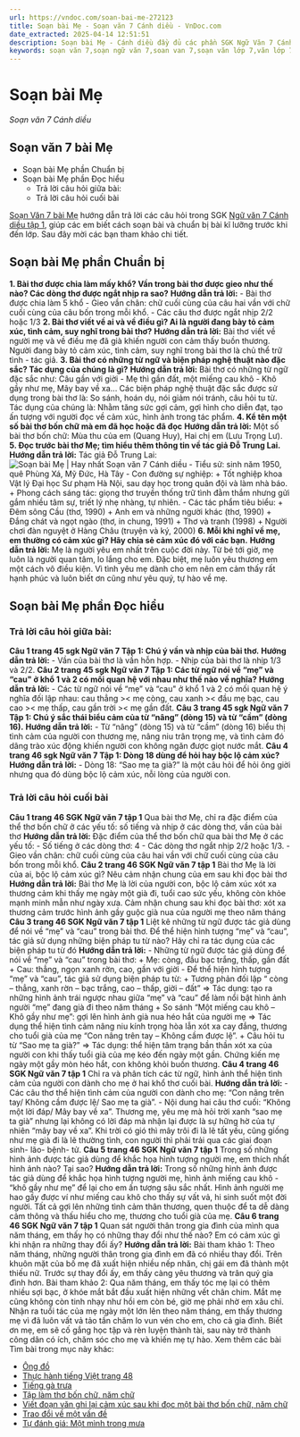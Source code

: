 ```yaml
---
url: https://vndoc.com/soan-bai-me-272123
title: Soạn bài Mẹ - Soạn văn 7 Cánh diều - VnDoc.com
date_extracted: 2025-04-14 12:51:51
description: Soạn bài Mẹ - Cánh diều đầy đủ các phần SGK Ngữ Văn 7 Cánh Diều tập 1, giúp các em dễ dàng chuẩn bị bài trước khi tới lớp.
keywords: soạn văn 7,soạn ngữ văn 7,soan van 7,soạn văn lớp 7,văn lớp 7,ngữ văn lớp 7,soạn văn 7 tập 1,soạn văn lớp 7 tập 1,Soạn bài Mẹ,ngữ văn lớp 7 cánh diều,soạn văn 7 cánh diều,soạn bài mẹ tác giả - tác phẩm,soạn bài Mẹ Cánh diều,soạn bài lớp 7,Soạn Văn 7 Mẹ,Soạn Văn lớp 7 Mẹ,soạn văn 7 bài Mẹ,soạn bài Mẹ lớp 7,bài Mẹ lớp 7,soạn bài thơ mẹ,ngữ văn 7 sách cánh diều,soạn văn 7 cánh diều bài mẹ,soạn bài mẹ của đỗ trung lai,soạn bài mẹ (đỗ trung lai)
---
```


# Soạn bài Mẹ
 _Soạn văn 7 Cánh diều_
## Soạn văn 7 bài Mẹ
  * Soạn bài Mẹ phần Chuẩn bị
  * Soạn bài Mẹ phần Đọc hiểu
    * Trả lời câu hỏi giữa bài:
    * Trả lời câu hỏi cuối bài

[Soạn Văn 7 bài Mẹ](<https://vndoc.com/soan-bai-me-272123>) hướng dẫn trả lời các câu hỏi trong SGK [Ngữ văn 7 Cánh diều tập 1](<https://vndoc.com/ngu-van-7-tap-1-cd>), giúp các em biết cách soạn bài và chuẩn bị bài kĩ lưỡng trước khi đến lớp. Sau đây mời các bạn tham khảo chi tiết.
## Soạn bài Mẹ phần Chuẩn bị
**1\. Bài thơ được chia làm mấy khổ? Vần trong bài thơ được gieo như thế nào? Các dòng thơ được ngắt nhịp ra sao?**
**Hướng dẫn trả lời:**
\- Bài thơ được chia làm 5 khổ
\- Gieo vần chân: chữ cuối cùng của câu hai vần với chữ cuối cùng của câu bốn trong mỗi khổ.
\- Các câu thơ được ngắt nhịp 2/2 hoặc 1/3
**2\. Bài thơ viết về ai và về điều gì? Ai là người đang bày tỏ cảm xúc, tình cảm, suy nghĩ trong bài thơ?**
**Hướng dẫn trả lời:**
Bài thơ viết về người mẹ và về điều mẹ đã già khiến người con cảm thấy buồn thương.
Người đang bày tỏ cảm xúc, tình cảm, suy nghĩ trong bài thơ là chủ thể trữ tình - tác giả.
**3\. Bài thơ có những từ ngữ và biện pháp nghệ thuật nào đặc sắc? Tác dụng của chúng là gì?**
**Hướng dẫn trả lời:**
Bài thơ có những từ ngữ đặc sắc như: Câu gần với giời - Mẹ thì gần đất, một miếng cau khô - Khô gầy như mẹ, Mây bay về xa...
Các biện pháp nghệ thuật đặc sắc được sử dụng trong bài thơ là: So sánh, hoán dụ, nói giảm nói tránh, câu hỏi tu từ.
Tác dụng của chúng là: Nhằm tăng sức gợi cảm, gợi hình cho diễn đạt, tạo ấn tượng với người đọc về cảm xúc, hình ảnh trong tác phẩm.
**4\. Kể tên một số bài thơ bốn chữ mà em đã học hoặc đã đọc**
**Hướng dẫn trả lời:**
Một số bài thơ bốn chữ: Mùa thu của em \(Quang Huy\), Hai chị em \(Lưu Trọng Lư\).
**5\. Đọc trước bài thơ Mẹ; tìm hiểu thêm thông tin về tác giả Đỗ Trung Lai.**
**Hướng dẫn trả lời:**
Tác giả Đỗ Trung Lai:
![Soạn bài Mẹ | Hay nhất Soạn văn 7 Cánh diều](https://i.vdoc.vn/data/image/2024/10/02/doc-hieu-van-ban-me-do-trung-lai-1.png)
\- Tiểu sử: sinh năm 1950, quê Phùng Xá, Mỹ Đức, Hà Tây
\- Con đường sự nghiệp:
\+ Tốt nghiệp khoa Vật lý Đại học Sư phạm Hà Nội, sau dạy học trong quân đội và làm nhà báo.
\+ Phong cách sáng tác: giọng thơ truyền thống trữ tình đằm thắm nhưng gửi gắm nhiều tâm sự, triết lý nhẹ nhàng, tự nhiên.
\- Các tác phẩm tiêu biểu:
\+ Đêm sông Cầu \(thơ, 1990\)
\+ Anh em và những người khác \(thơ, 1990\)
\+ Đắng chát và ngọt ngào \(thơ, in chung, 1991\)
\+ Thơ và tranh \(1998\)
\+ Người chơi đàn nguyệt ở Hàng Châu \(truyện và ký, 2000\)
**6\. Mỗi khi nghĩ về mẹ, em thường có cảm xúc gì? Hãy chia sẻ cảm xúc đó với các bạn.**
**Hướng dẫn trả lời:**
Mẹ là người yêu em nhất trên cuộc đời này. Từ bé tới giờ, mẹ luôn là người quan tâm, lo lắng cho em. Đặc biệt, mẹ luôn yêu thương em một cách vô điều kiện. Vì tình yêu mẹ dành cho em nên em cảm thấy rất hạnh phúc và luôn biết ơn cũng như yêu quý, tự hào về mẹ.
## Soạn bài Mẹ phần Đọc hiểu
### Trả lời câu hỏi giữa bài:
**Câu 1 trang 45 sgk Ngữ văn 7 Tập 1: Chú ý vần và nhịp của bài thơ.**
**Hướng dẫn trả lời:**
\- Vần của bài thơ là vần hỗn hợp.
\- Nhịp của bài thơ là nhịp 1/3 và 2/2.
**Câu 2 trang 45 sgk Ngữ văn 7 Tập 1: Các từ ngữ nói về “mẹ” và “cau" ở khổ 1 và 2 có mối quan hệ với nhau như thế nào về nghĩa?**
**Hướng dẫn trả lời:**
\- Các từ ngữ nói về “mẹ” và “cau" ở khổ 1 và 2 có mối quan hệ ý nghĩa đối lập nhau: cau thẳng >< mẹ còng, cau xanh >< đầu mẹ bạc, cau cao >< mẹ thấp, cau gần trời >< mẹ gần đất.
**Câu 3 trang 45 sgk Ngữ văn 7 Tập 1: Chú ý sắc thái biểu cảm của từ “nâng” \(dòng 15\) và từ “cầm” \(dòng 16\).**
**Hướng dẫn trả lời:**
\- Từ “nâng” \(dòng 15\) và từ “cầm” \(dòng 16\) biểu thị tình cảm của người con thương mẹ, nâng niu trân trọng mẹ, và tình cảm đó dâng trào xúc động khiến người con không ngăn được giọt nước mắt.
**Câu 4 trang 46 sgk Ngữ văn 7 Tập 1: Dòng 18 dùng để hỏi hay bộc lộ cảm xúc?**
**Hướng dẫn trả lời:**
\- Dòng 18: “Sao mẹ ta già?” là một câu hỏi để hỏi ông giời nhưng qua đó dùng bộc lộ cảm xúc, nỗi lòng của người con.
### Trả lời câu hỏi cuối bài
**Câu 1 trang 46 SGK Ngữ văn 7 tập 1**
Qua bài thơ Mẹ, chỉ ra đặc điểm của thể thơ bốn chữ ở các yếu tố: số tiếng và nhịp ở các dòng thơ, vần của bài thơ
**Hướng dẫn trả lời:**
Đặc điểm của thể thơ bốn chữ qua bài thơ Mẹ ở các yếu tố:
\- Số tiếng ở các dòng thơ: 4
\- Các dòng thơ ngắt nhịp 2/2 hoặc 1/3.
\- Gieo vần chân: chữ cuối cùng của câu hai vần với chữ cuối cùng của câu bốn trong mỗi khổ.
**Câu 2 trang 46 SGK Ngữ văn 7 tập 1**
Bài thơ Mẹ là lời của ai, bộc lộ cảm xúc gì? Nêu cảm nhận chung của em sau khi đọc bài thơ
**Hướng dẫn trả lời:**
Bài thơ Mẹ là lời của người con, bộc lộ cảm xúc xót xa thương cảm khi thấy mẹ ngày một già đi, tuổi cao sức yếu, không còn khỏe mạnh minh mẫn như ngày xưa.
Cảm nhận chung sau khi đọc bài thơ: xót xa thương cảm trước hình ảnh gầy guộc già nua của người mẹ theo năm tháng
**Câu 3 trang 46 SGK Ngữ văn 7 tập 1**
Liệt kê những từ ngữ được tác giả dùng để nói về “mẹ” và “cau” trong bài thơ. Để thể hiện hình tượng “mẹ” và “cau”, tác giả sử dụng những biện pháp tu từ nào? Hãy chỉ ra tác dụng của các biện pháp tu từ đó
**Hướng dẫn trả lời:**
\- Những từ ngữ được tác giả dùng để nói về “mẹ” và “cau” trong bài thơ:
\+ Mẹ: còng, đầu bạc trắng, thấp, gần đất
\+ Cau: thẳng, ngọn xanh rờn, cao, gần với giời
\- Để thể hiện hình tượng “mẹ” và “cau”, tác giả sử dụng biện pháp tu từ:
\+ Tương phản đối lập “ còng – thẳng, xanh rờn – bạc trắng, cao – thấp, giời – đất” => Tác dụng: tạo ra những hình ảnh trái ngược nhau giữa “mẹ” và “cau” để làm nổi bật hình ảnh người “mẹ” đang già đi theo năm tháng
\+ So sánh “Một miếng cau khô – Khô gầy như mẹ”: gợi lên hình ảnh già nua héo hắt của người mẹ => Tác dụng thể hiện tình cảm nâng niu kính trọng hòa lẫn xót xa cay đắng, thương cho tuổi già của mẹ “Con nâng trên tay – Không cầm được lệ”.
\+ Câu hỏi tu từ “Sao mẹ ta già?” => Tác dụng: thể hiện tâm trạng bần thần xót xa của người con khi thấy tuổi già của mẹ kéo đến ngày một gần. Chứng kiến mẹ ngày một gầy mòn héo hắt, con không khỏi buồn thương.
**Câu 4 trang 46 SGK Ngữ văn 7 tập 1**
Chỉ ra và phân tích các từ ngữ, hình ảnh thể hiện tình cảm của người con dành cho mẹ ở hai khổ thơ cuối bài.
**Hướng dẫn trả lời:**
\- Các câu thơ thể hiện tình cảm của người con dành cho mẹ: “Con nâng trên tay/ Không cầm được lệ/ Sao mẹ ta già”.
\- Nội dung hai câu thơ cuối: “Không một lời đáp/ Mây bay về xa”. Thương mẹ, yêu mẹ mà hỏi trời xanh “sao mẹ ta già” nhưng lại không có lời đáp mà nhận lại được là sự hững hờ của tự nhiên “mây bay về xa”. Khi trời có gió thì mây trôi đi là lẽ tất yếu, cũng giống như mẹ già đi là lẽ thường tình, con người thì phải trải qua các giai đoạn sinh- lão- bệnh- tử.
**Câu 5 trang 46 SGK Ngữ văn 7 tập 1**
Trong số những hình ảnh được tác giả dùng để khắc họa hình tượng người mẹ, em thích nhất hình ảnh nào? Tại sao?
**Hướng dẫn trả lời:**
Trong số những hình ảnh được tác giả dùng để khắc họa hình tượng người mẹ, hình ảnh miếng cau khô - “khô gầy như mẹ” để lại cho em ấn tượng sâu sắc nhất. Hình ảnh người mẹ hao gầy được ví như miếng cau khô cho thấy sự vất vả, hi sinh suốt một đời người. Tất cả gợi lên những tình cảm thân thương, quen thuộc để ta dễ dàng cảm thông và thấu hiểu cho mẹ, thương cho tuổi già của mẹ.
**Câu 6 trang 46 SGK Ngữ văn 7 tập 1**
Quan sát người thân trong gia đình của mình qua năm tháng, em thấy họ có những thay đổi như thế nào? Em có cảm xúc gì khi nhận ra những thay đổi ấy?
**Hướng dẫn trả lời:**
Bài tham khảo 1:
Theo năm tháng, những người thân trong gia đình em đã có nhiều thay đổi. Trên khuôn mặt của bố mẹ đã xuất hiện nhiều nếp nhăn, chị gái em đã thành một thiếu nữ. Trước sự thay đổi ấy, em thấy càng yêu thương và trân quý gia đình hơn.
Bài tham khảo 2:
Qua năm tháng, em thấy tóc mẹ lại có thêm nhiều sợi bạc, ở khóe mắt bắt đầu xuất hiện những vết chân chim. Mắt mẹ cũng không còn tinh nhạy như hồi em còn bé, giờ mẹ phải nhờ em xâu chỉ. Nhận ra tuổi tác của mẹ ngày một lớn lên theo năm tháng, em thấy thương mẹ vì đã luôn vất vả tảo tần chăm lo vun vén cho em, cho cả gia đình. Biết ơn mẹ, em sẽ cố gắng học tập và rèn luyện thành tài, sau này trở thành công dân có ích, chăm sóc cho mẹ và khiến mẹ tự hào.
Xem thêm các bài Tìm bài trong mục này khác:
  * [Ông đồ](</soan-bai-ong-do-272135>)
  * [Thực hành tiếng Việt trang 48](</soan-bai-thuc-hanh-tieng-viet-trang-48-272143>)
  * [Tiếng gà trưa](</soan-bai-lop-7-tieng-ga-trua-114672>)
  * [Tập làm thơ bốn chữ, năm chữ ](</soan-bai-tap-lam-tho-bon-chu-nam-chu-272286>)
  * [Viết đoạn văn ghi lại cảm xúc sau khi đọc một bài thơ bốn chữ, năm chữ ](</soan-bai-viet-doan-van-ghi-lai-cam-xuc-sau-khi-doc-mot-bai-tho-bon-chu-nam-chu-272333>)
  * [Trao đổi về một vấn đề ](</soan-bai-trao-doi-ve-mot-van-de-272337>)
  * [Tự đánh giá: Một mình trong mưa](</soan-bai-tu-danh-gia-mot-minh-trong-mua-272342>)

